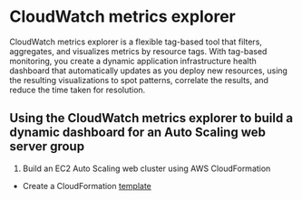 # CloudWatch metrics explorer

CloudWatch metrics explorer is a flexible tag-based tool that filters, aggregates, and visualizes metrics by resource tags. With tag-based monitoring, you create a dynamic application infrastructure health dashboard that automatically updates as you deploy new resources, using the resulting visualizations to spot patterns, correlate the results, and reduce the time taken for resolution.

## Using the CloudWatch metrics explorer to build a dynamic dashboard for an Auto Scaling web server group

1. Build an EC2 Auto Scaling web cluster using AWS CloudFormation

- Create a CloudFormation [template](/autoscaling-alb-cfn-template.json)

